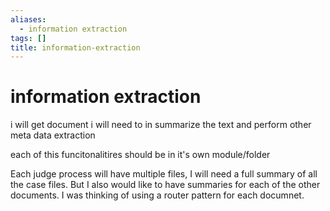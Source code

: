 ```yaml
---
aliases:
  - information extraction
tags: []
title: information-extraction
---
```


# information extraction


i will get document i will need to in summarize the text and perform other meta data extraction 

each of this funcitonalitires should be in it's own module/folder


Each judge process will have multiple files, I will need  a full summary of all the case files. But I also would like to have summaries for each of the other documents. I was thinking of using a router pattern for each documnet.

